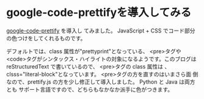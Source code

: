 # google-code-prettifyを導入してみる

<!--
date: 2007-03-26
-->

[google-code-prettify](http://code.google.com/p/google-code-prettify/) を導入し
てみました。 JavaScript + CSS でコード部分の色つけをしてくれるものです。

デフォルトでは、class 属性が"prettyprint"となっている、 &lt;pre&gt;タグや
&lt;code&gt;タグがシンタックス・ハイライトの対象になるようです。このブログは
reStructuredText で書いているので、 &lt;pre&gt;タグの class 属性は
、clsss="literal-block"となっています。 &lt;pre&gt;タグの方を直すのはいまさら面
倒なので、prettify.js の方を少し修正して導入しました。 Python と Java は両方とも
サポート言語ですので、どちらもなかなか派手に色がつきます。
